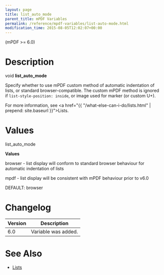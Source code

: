 ```yaml
---
layout: page
title: list_auto_mode
parent_title: mPDF Variables
permalink: /reference/mpdf-variables/list-auto-mode.html
modification_time: 2015-08-05T12:02:07+00:00
---
```


(mPDF &gt;= 6.0)

# Description

void **list_auto_mode**

Specify whether to use mPDF custom method of automatic indentation of lists, or standard browser-compatible. The custom mPDF method is ignored if `list-style-position: inside`, or image used for marker (or custom U+).

For more information, see <a href="{{ "/what-else-can-i-do/lists.html" | prepend: site.baseurl }}">Lists</a>.

# Values

<span class="parameter">list_auto_mode</span>

**Values**

browser - list display will conform to standard browser behaviour for automatic indentation of lists

mpdf - list display will be consistent with mPDF behaviour prior to v6.0

<span class="smallblock">DEFAULT</span>: browser

# Changelog

<table class="table"> <thead>
<tr> <th>Version</th><th>Description</th> </tr>
</thead> <tbody>
<tr>
<td>6.0</td>
<td>Variable was added.</td>
</tr>
</tbody> </table>

# See Also

<ul>
<li class="manual_boxlist"><a href="{{ "/what-else-can-i-do/lists.html" | prepend: site.baseurl }}">Lists </a></li>
</ul>
